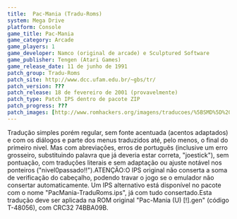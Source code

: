 ```yaml
---
title:  Pac-Mania (Tradu-Roms)
system: Mega Drive
platform: Console
game_title: Pac-Mania
game_category: Arcade
game_players: 1
game_developer: Namco (original de arcade) e Sculptured Software
game_publisher: Tengen (Atari Games)
game_release_date: 11 de junho de 1991
patch_group: Tradu-Roms
patch_site: http://www.dcc.ufam.edu.br/~gbs/tr/
patch_version: ???
patch_release: 18 de fevereiro de 2001 (provavelmente)
patch_type: Patch IPS dentro de pacote ZIP
patch_progress: ???
patch_images: [http://www.romhackers.org/imagens/traducoes/%5BSMD%5D%20Pac-Mania%20-%20Tradu-Roms%20-%201.png,http://www.romhackers.org/imagens/traducoes/%5BSMD%5D%20Pac-Mania%20-%20Tradu-Roms%20-%202.png,http://www.romhackers.org/imagens/traducoes/%5BSMD%5D%20Pac-Mania%20-%20Tradu-Roms%20-%203.png]
---
```

Tradução simples porém regular, sem fonte acentuada (acentos adaptados) e com os diálogos e parte dos menus traduzidos até, pelo menos, o final do primeiro nivel. Mas com abreviações, erros de português (inclusive um erro grosseiro, substituindo palavra que já deveria estar correta, "joestick"), sem pontuação, com traduções literais e sem adaptação ou ajuste notável nos ponteiros ("nivel0passado!!").ATENÇÃO:O IPS original não conserta a soma de verificação do cabeçalho, podendo travar o jogo se o emulador não consertar automaticamente. Um IPS alternativo está disponível no pacote com o nome "PacMania-TraduRoms.ips", já com tudo consertado.Esta tradução deve ser aplicada na ROM original "Pac-Mania (U) [!].gen" (código T-48056), com CRC32 74BBA09B.